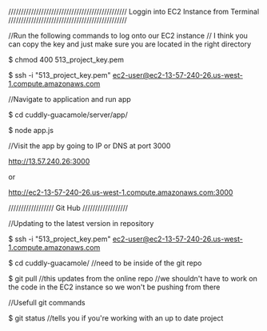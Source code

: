 ///////////////////////////////////////////////
    Loggin into EC2 Instance from Terminal
///////////////////////////////////////////////

//Run the following commands to log onto our EC2 instance
// I think you can copy the key and just make sure you are located in the right directory

$ chmod 400 513_project_key.pem

$ ssh -i "513_project_key.pem" ec2-user@ec2-13-57-240-26.us-west-1.compute.amazonaws.com

//Navigate to application and run app

$ cd cuddly-guacamole/server/app/

$ node app.js

//Visit the app by going to IP or DNS at port 3000

http://13.57.240.26:3000

or

http://ec2-13-57-240-26.us-west-1.compute.amazonaws.com:3000




//////////////////
      Git Hub
//////////////////

//Updating to the latest version in repository

$ ssh -i "513_project_key.pem" ec2-user@ec2-13-57-240-26.us-west-1.compute.amazonaws.com

$ cd cuddly-guacamole/      //need to be inside of the git repo

$ git pull                  //this updates from the online repo
//we shouldn't have to work on the code in the EC2 instance so we won't be pushing from there

//Usefull git commands

$ git status //tells you if you're working with an up to date project
